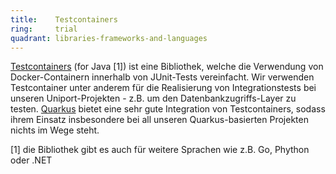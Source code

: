 ```yaml
---
title:    Testcontainers  
ring:     trial  
quadrant: libraries-frameworks-and-languages
---
```


[Testcontainers][testcontainers] (for Java [1]) ist eine Bibliothek, welche die Verwendung von Docker-Containern innerhalb von JUnit-Tests vereinfacht. Wir verwenden Testcontainer unter anderem für die Realisierung von Integrationstests bei unseren Uniport-Projekten - z.B. um den Datenbankzugriffs-Layer zu testen. [Quarkus][quarkus] bietet eine sehr gute Integration von Testcontainers, sodass ihrem Einsatz insbesondere bei all unseren Quarkus-basierten Projekten nichts im Wege steht.

[1] die Bibliothek gibt es auch für weitere Sprachen wie z.B. Go, Phython oder .NET

[testcontainers]: https://www.testcontainers.org/
[quarkus]: https://quarkus.io/
